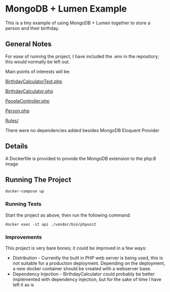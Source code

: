 # MongoDB + Lumen Example

This is a tiny example of using MongoDB + Lumen together to store a person and their birthday.

## General Notes

For ease of running the project, I have included the .env in the repository; this would normally be left out.

Main points of interests will be:

[BirthdayCalculatorTest.php](https://github.com/tylergets/birthday-mongo-api/blob/master/tests/BirthdayCalculatorTest.php)

[BirthdayCalculator.php](https://github.com/tylergets/birthday-mongo-api/blob/master/app/Services/BirthdayCalculator.php)

[PeopleController.php](https://github.com/tylergets/birthday-mongo-api/blob/master/app/Http/Controllers/PeopleController.php)

[Person.php](https://github.com/tylergets/birthday-mongo-api/blob/master/app/Models/Person.php)

[Rules/](https://github.com/tylergets/birthday-mongo-api/tree/master/app/Rules)

There were no dependencies added besides MongoDB Eloquent Provider

## Details

A Dockerfile is provided to provide the MongoDB extension to the php:8 image

## Running The Project

```shell
docker-compose up
```

### Running Tests

Start the project as above, then run the following command:

```shell
docker exec -it api ./vendor/bin/phpunit
```

### Improvements

This project is very bare bones; it could be improved in a few ways:

 * Distribution - Currently the built in PHP web server is being used, this is not suitable for a production deployment. Depending on the deployment, a new docker container should be created with a webserver base.
 * Dependency Injection - BirthdayCalculator could probably be better implemented with dependency injection, but for the sake of time I have left it as is

